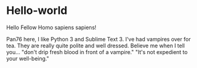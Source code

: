 # Hello-world

Hello Fellow Homo sapiens sapiens!

Pan76 here, I like Python 3 and Sublime Text 3.
I've had vampires over for tea.
They are really quite polite and well dressed.
Believe me when I tell you... "don't drip fresh blood in front of a vampire."
"It's not expedient to your well-being."
